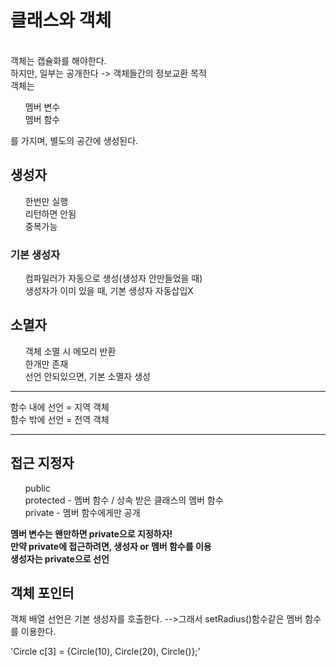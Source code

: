 <h1>클래스와 객체</h1>
<br>
객체는 캡슐화를 해야한다.
<br>
하지만, 일부는 공개한다 -> 객체들간의 정보교환 목적
<br>
객체는
<ul>
  멤버 변수<br>
  멤버 함수<br>
</ul>
를 가지며, 별도의 공간에 생성된다.<br>
<h2>생성자</h2>
<ul>한번만 실행
<br>리턴하면 안됨
<br>중복가능</ul>
<h3>기본 생성자</h3>
<ul>컴파일러가 자동으로 생성(생성자 안만들었을 때)
<br>생성자가 이미 있을 때, 기본 생성자 자동삽입X</ul>
<h2>소멸자</h2>
<ul>객체 소멸 시 메모리 반환
<br>한개만 존재
<br>선언 안되있으면, 기본 소멸자 생성</ul>
<hr>
함수 내에 선언 = 지역 객체<br>
함수 밖에 선언 = 전역 객체<br>
<hr>
<h2>접근 지정자</h2>
<ul>public
<br>protected - 멤버 함수 / 상속 받은 클래스의 멤버 함수
<br>private - 멤버 함수에게만 공개</ul>
<strong>멤버 변수는 왠만하면 private으로 지정하자!</strong><br>
<strong>만약 private에 접근하려면, 생성자 or 멤버 함수를 이용</strong><br>
<strong>생성자는 private으로 선언</strong><br>


## 객체 포인터
객체 배열 선언은 기본 생성자를 호출한다.
-->그래서 setRadius()함수같은 멤버 함수를 이용한다.


'Circle c[3] = {Circle(10), Circle(20), Circle()};'

